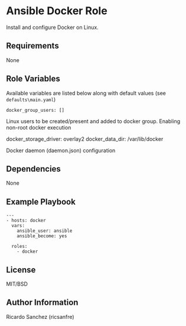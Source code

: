 Ansible Docker Role
=========

Install and configure Docker on Linux.

Requirements
------------

None


Role Variables
--------------

Available variables are listed below along with default values (see `defaults\main.yaml`)


    docker_group_users: []

Linux users to be created/present and added to docker group. Enabling non-root docker execution

   docker_storage_driver: overlay2
   docker_data_dir: /var/lib/docker

Docker daemon (daemon.json) configuration

Dependencies
------------

None

Example Playbook
----------------



```
---
- hosts: docker
  vars:
    ansible_user: ansible
    ansible_become: yes
    
  roles:
    - docker
```

License
-------

MIT/BSD

Author Information
------------------

Ricardo Sanchez (ricsanfre)